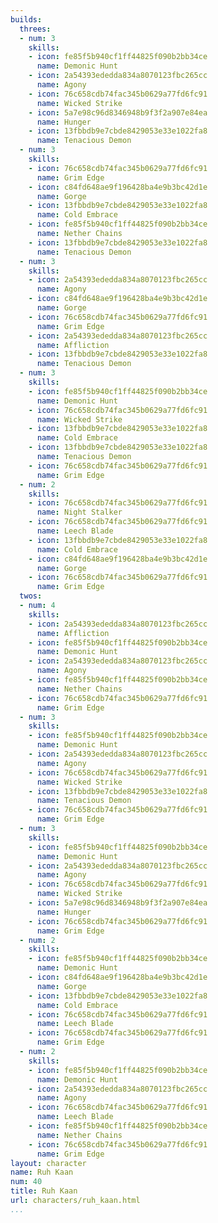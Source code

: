 ```yaml
---
builds:
  threes:
  - num: 3
    skills:
    - icon: fe85f5b940cf1ff44825f090b2bb34ce
      name: Demonic Hunt
    - icon: 2a54393ededda834a8070123fbc265cc
      name: Agony
    - icon: 76c658cdb74fac345b0629a77fd6fc91
      name: Wicked Strike
    - icon: 5a7e98c96d8346948b9f3f2a907e84ea
      name: Hunger
    - icon: 13fbbdb9e7cbde8429053e33e1022fa8
      name: Tenacious Demon
  - num: 3
    skills:
    - icon: 76c658cdb74fac345b0629a77fd6fc91
      name: Grim Edge
    - icon: c84fd648ae9f196428ba4e9b3bc42d1e
      name: Gorge
    - icon: 13fbbdb9e7cbde8429053e33e1022fa8
      name: Cold Embrace
    - icon: fe85f5b940cf1ff44825f090b2bb34ce
      name: Nether Chains
    - icon: 13fbbdb9e7cbde8429053e33e1022fa8
      name: Tenacious Demon
  - num: 3
    skills:
    - icon: 2a54393ededda834a8070123fbc265cc
      name: Agony
    - icon: c84fd648ae9f196428ba4e9b3bc42d1e
      name: Gorge
    - icon: 76c658cdb74fac345b0629a77fd6fc91
      name: Grim Edge
    - icon: 2a54393ededda834a8070123fbc265cc
      name: Affliction
    - icon: 13fbbdb9e7cbde8429053e33e1022fa8
      name: Tenacious Demon
  - num: 3
    skills:
    - icon: fe85f5b940cf1ff44825f090b2bb34ce
      name: Demonic Hunt
    - icon: 76c658cdb74fac345b0629a77fd6fc91
      name: Wicked Strike
    - icon: 13fbbdb9e7cbde8429053e33e1022fa8
      name: Cold Embrace
    - icon: 13fbbdb9e7cbde8429053e33e1022fa8
      name: Tenacious Demon
    - icon: 76c658cdb74fac345b0629a77fd6fc91
      name: Grim Edge
  - num: 2
    skills:
    - icon: 76c658cdb74fac345b0629a77fd6fc91
      name: Night Stalker
    - icon: 76c658cdb74fac345b0629a77fd6fc91
      name: Leech Blade
    - icon: 13fbbdb9e7cbde8429053e33e1022fa8
      name: Cold Embrace
    - icon: c84fd648ae9f196428ba4e9b3bc42d1e
      name: Gorge
    - icon: 76c658cdb74fac345b0629a77fd6fc91
      name: Grim Edge
  twos:
  - num: 4
    skills:
    - icon: 2a54393ededda834a8070123fbc265cc
      name: Affliction
    - icon: fe85f5b940cf1ff44825f090b2bb34ce
      name: Demonic Hunt
    - icon: 2a54393ededda834a8070123fbc265cc
      name: Agony
    - icon: fe85f5b940cf1ff44825f090b2bb34ce
      name: Nether Chains
    - icon: 76c658cdb74fac345b0629a77fd6fc91
      name: Grim Edge
  - num: 3
    skills:
    - icon: fe85f5b940cf1ff44825f090b2bb34ce
      name: Demonic Hunt
    - icon: 2a54393ededda834a8070123fbc265cc
      name: Agony
    - icon: 76c658cdb74fac345b0629a77fd6fc91
      name: Wicked Strike
    - icon: 13fbbdb9e7cbde8429053e33e1022fa8
      name: Tenacious Demon
    - icon: 76c658cdb74fac345b0629a77fd6fc91
      name: Grim Edge
  - num: 3
    skills:
    - icon: fe85f5b940cf1ff44825f090b2bb34ce
      name: Demonic Hunt
    - icon: 2a54393ededda834a8070123fbc265cc
      name: Agony
    - icon: 76c658cdb74fac345b0629a77fd6fc91
      name: Wicked Strike
    - icon: 5a7e98c96d8346948b9f3f2a907e84ea
      name: Hunger
    - icon: 76c658cdb74fac345b0629a77fd6fc91
      name: Grim Edge
  - num: 2
    skills:
    - icon: fe85f5b940cf1ff44825f090b2bb34ce
      name: Demonic Hunt
    - icon: c84fd648ae9f196428ba4e9b3bc42d1e
      name: Gorge
    - icon: 13fbbdb9e7cbde8429053e33e1022fa8
      name: Cold Embrace
    - icon: 76c658cdb74fac345b0629a77fd6fc91
      name: Leech Blade
    - icon: 76c658cdb74fac345b0629a77fd6fc91
      name: Grim Edge
  - num: 2
    skills:
    - icon: fe85f5b940cf1ff44825f090b2bb34ce
      name: Demonic Hunt
    - icon: 2a54393ededda834a8070123fbc265cc
      name: Agony
    - icon: 76c658cdb74fac345b0629a77fd6fc91
      name: Leech Blade
    - icon: fe85f5b940cf1ff44825f090b2bb34ce
      name: Nether Chains
    - icon: 76c658cdb74fac345b0629a77fd6fc91
      name: Grim Edge
layout: character
name: Ruh Kaan
num: 40
title: Ruh Kaan
url: characters/ruh_kaan.html
...
```

